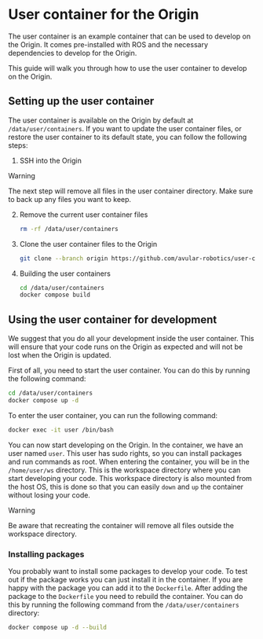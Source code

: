 # User container for the Origin

The user container is an example container that can be used to develop on the Origin. It comes pre-installed with ROS and the necessary dependencies to develop for the Origin. 

This guide will walk you through how to use the user container to develop on the Origin.

## Setting up the user container
The user container is available on the Origin by default at `/data/user/containers`. If you want to update the user container files, or restore the user container to its default state, you can follow the following steps:

1. SSH into the Origin
> [!WARNING]
> The next step will remove all files in the user container directory. Make sure to back up any files you want to keep.
2. Remove the current user container files
   
    ```bash
    rm -rf /data/user/containers
    ```

3. Clone the user container files to the Origin
    ```bash
    git clone --branch origin https://github.com/avular-robotics/user-container.git /data/user/containers
    ```
4. Building the user containers
    ```bash
    cd /data/user/containers
    docker compose build
    ```

## Using the user container for development
We suggest that you do all your development inside the user container. This will ensure that your code runs on the Origin as expected and will not be lost when the Origin is updated.

First of all, you need to start the user container. You can do this by running the following command:
```bash
cd /data/user/containers
docker compose up -d
```

To enter the user container, you can run the following command:
```bash
docker exec -it user /bin/bash
```

You can now start developing on the Origin. In the container, we have an user named `user`. 
This user has sudo rights, so you can install packages and run commands as root. When entering 
the container, you will be in the `/home/user/ws` directory. This is the workspace directory 
where you can start developing your code. This workspace directory is also mounted from the host OS,
this is done so that you can easily `down` and `up` the container without losing your code. 

> [!WARNING]
> Be aware that recreating the container will remove all files outside the workspace directory.

### Installing packages
You probably want to install some packages to develop your code. To test out if the package works you
can just install it in the container. If you are happy with the package you can add it to the `Dockerfile`.
After adding the package to the `Dockerfile` you need to rebuild the container. You can do this by running
the following command from the `/data/user/containers` directory:
```bash
docker compose up -d --build
```

